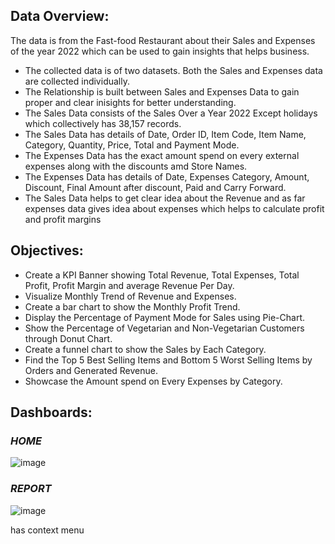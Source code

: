 ## Data Overview:
The data is from the Fast-food Restaurant about their Sales and Expenses of the year 2022 which can be used to gain insights that helps business.
- The collected data is of two datasets. Both the Sales and Expenses data are collected individually.
- The Relationship is built between Sales and Expenses Data to gain proper and clear inisights for better understanding.
- The Sales Data consists of the Sales Over a Year 2022 Except holidays which collectively has 38,157 records.
- The Sales Data has details of Date, Order ID, Item Code, Item Name, Category, Quantity, Price, Total and Payment Mode.
- The Expenses Data has the exact amount spend on every external expenses along with the discounts amd Store Names.
- The Expenses Data has details of Date, Expenses Category, Amount, Discount, Final Amount after discount, Paid and Carry Forward.
- The Sales Data helps to get clear idea about the Revenue and as far expenses data gives idea about expenses which helps to calculate profit and profit margins
 
## Objectives:
- Create a KPI Banner showing Total Revenue, Total Expenses, Total Profit, Profit Margin and average Revenue Per Day.
- Visualize Monthly Trend of Revenue and Expenses.
- Create a bar chart to show the Monthly Profit Trend.
- Display the Percentage of Payment Mode for Sales using Pie-Chart.
- Show the Percentage of Vegetarian and Non-Vegetarian Customers through Donut Chart.
- Create a funnel chart to show the Sales by Each Category.
- Find the Top 5 Best Selling Items and Bottom 5 Worst Selling Items by Orders and Generated Revenue.
- Showcase the Amount spend on Every Expenses by Category.
 
## Dashboards:
 
### _HOME_
 ![image](https://github.com/Balajimohan18/Rafik-s-Kitchen-Data-Analysis/assets/136687240/d8188d63-d6b1-4d55-ba67-1d152c1ae596)


 
### _REPORT_
 
![image](https://github.com/Balajimohan18/Rafik-s-Kitchen-Data-Analysis/assets/136687240/2a3ca4f5-e474-40f3-9a33-65e2f24b7f3d)



has context menu
